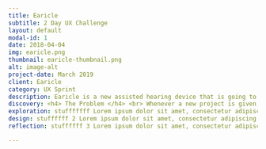 ```yaml
---
title: Earicle
subtitle: 2 Day UX Challenge
layout: default
modal-id: 1
date: 2018-04-04
img: earicle.png
thumbnail: earicle-thumbnail.png
alt: image-alt
project-date: March 2019
client: Earicle
category: UX Sprint
description: Earicle is a new assisted hearing device that is going to change your llfe! Look your conversation partner in the eye while wearing one Earicle to hear what they are REALLY thinking. It's probably fair enough to say that this was an April Fools project at GA. It was our first time working with developers. A 2-day sprint that was a lot of fun.
discovery: <h4> The Problem </h4> <br> Whenever a new project is given, there is so much going on, that it’s hard to un ravel or digest all of the messiness, until the project is over. Hopefully because I’ve gone through the process, I can share what I have learned in an easily digestable way for you. <br> For this projecet, we were given most of the research results upfront. It was simply an opportunity to take what was given us, and create a website focusing on the goal of having users sign up for emails where they can learn more.  This is the prompt we were given from our instructors… <br> <br> <h4> Project Overview </h4> <br> <br> "Earicle is a new assisted hearing device that is going to change your llfe! Look your conversation partner in the eye while wearing one Earicle to hear what they are REALLY thinking. But don’t stop there - two Earicles can extend your ‘hearing range’ 10s into the past and 10s into the future. Sign up now for our upcoming beta launch to be the first to get this amazing product. Supplies extremely limited." <br> <br>  It sounded more like a sales pitch, so we decided that we were making a landing page.  Right away (knowing we ultimately had little time) we looked up inspiration for marketing landing pages. Of course Apple was one that came to mind first, and they seem to constantly be showcasing soemthing new. Assuming Apple does pretty good with marketing their new technologies, we used their marketing page as a model to follow. Their website was separated into sections. <br> <a> <img src="img/earicle/apple_inspiration.png"</a> <br> We were also given a “User Stories” page that showed what the business needs and user needs were. Once again we had a bit to in order to create a finished product that met those needs. But it was good practice, because that’s part of what the job will be like in  an organization. In a bigger organization, I imagine this information could come from the Product Manager. In a start up, I may be required to get all of the information via research, and it would be critical to have more time to conduct and synthesize that research. <br> <br> <a> <img src="img/earicle/user_story.png"</a>  <br> <br> From this information, I mentally back-logged some ideas of how to best design for this user with the existing mail chimp forms. I did some sketches, to communicate to the developers what I expected the site to look like.  <br> <br> <a> <img src="img/earicle/first_sketches”</a> <br> <br> form options for users to choose what kind of info they wanted to receive to their inbox <a> <img src="img/earicle/form_one.jpg”</a> <br> <br> The sketches of those solutions looked like this <br> <h4> Research </h4> <br> This was the persona that we were given <br> <strong>  User Profile </strong> </li> <br> <li> Understands testing and beta programs </li> <li> Technically savvy, digital native, willing to take risks and experiment </li> <br> <a> <img src="img/earicle/first_sketches”</a> <br> <br> <br> <li> <strong> Behaviors </strong> As a user, I… <br> <li> Want confirmation from the client that I am now on the list to receive notifications via email from the business </li> <li> Want to feel like I am getting something of value in exchange for my personal information</li> <li>Don’t want to get email spam</li> <li>Want to enter my personal information as quickly and easily as possible</li> <li>Am concerned about the privacy of my personal information</li> <li>Want to explore other areas of the site to learn more about the business </li> <li> Want to explore other areas of the site to learn more about the part of this business</li> <li>Don’t want to feel like I’m giving away my information to a third-party site </li> <li>Want to know that the sign-up experience is a legitimate and seamless </li>
exploration: stufffffff Lorem ipsum dolor sit amet, consectetur adipiscing elit, sed do eiusmod tempor incididunt ut labore et dolore magna aliqua. Ut enim ad minim veniam, quis nostrud exercitation ullamco laboris nisi ut aliquip ex ea commodo consequat.
design: stuffffff 2 Lorem ipsum dolor sit amet, consectetur adipiscing elit, sed do eiusmod tempor incididunt ut labore et dolore magna aliqua. Ut enim ad minim veniam, quis nostrud exercitation ullamco laboris nisi ut aliquip ex ea commodo consequat.
reflection: stuffffff 3 Lorem ipsum dolor sit amet, consectetur adipiscing elit, sed do eiusmod tempor incididunt ut labore et dolore magna aliqua. Ut enim ad minim veniam, quis nostrud exercitation ullamco laboris nisi ut aliquip ex ea commodo consequat.

---
```


